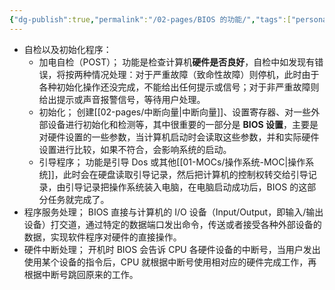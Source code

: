 ```yaml
---
{"dg-publish":true,"permalink":"/02-pages/BIOS 的功能/","tags":["personal/blog","计算机组成原理","computer","os"]}
---
```


- 自检以及初始化程序：
	- 加电自检（POST）；
		功能是检查计算机**硬件是否良好**，自检中如发现有错误，将按两种情况处理：对于严重故障（致命性故障）则停机，此时由于各种初始化操作还没完成，不能给出任何提示或信号；对于非严重故障则给出提示或声音报警信号，等待用户处理。
	- 初始化；
		创建[[02-pages/中断向量\|中断向量]]、设置寄存器、对一些外部设备进行初始化和检测等，其中很重要的一部分是 **BIOS 设置**，主要是对硬件设置的一些参数，当计算机启动时会读取这些参数，并和实际硬件设置进行比较，如果不符合，会影响系统的启动。
	- 引导程序；
		功能是引导 Dos 或其他[[01-MOCs/操作系统-MOC\|操作系统]]，此时会在硬盘读取引导记录，然后把计算机的控制权转交给引导记录，由引导记录把操作系统装入电脑，在电脑启动成功后，BIOS 的这部分任务就完成了。
- 程序服务处理；
	BIOS 直接与计算机的 I/O 设备（Input/Output，即输入/输出设备）打交道，通过特定的数据端口发出命令，传送或者接受各种外部设备的数据，实现软件程序对硬件的直接操作。
- 硬件中断处理；
	开机时 BIOS 会告诉 CPU 各硬件设备的中断号，当用户发出使用某个设备的指令后，CPU 就根据中断号使用相对应的硬件完成工作，再根据中断号跳回原来的工作。